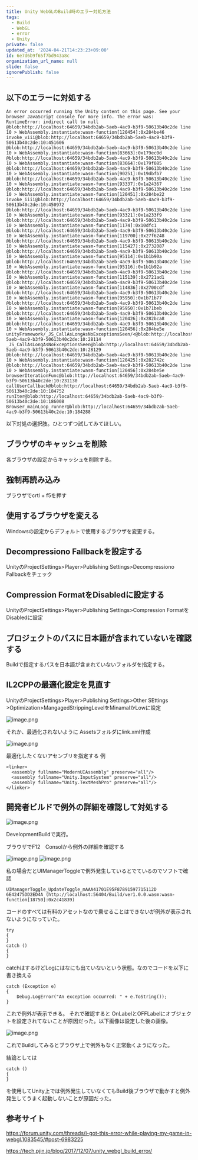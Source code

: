 ```yaml
---
title: Unity WebGLのBuild時のエラー対処方法
tags:
  - Build
  - WebGL
  - error
  - Unity
private: false
updated_at: '2024-04-21T14:23:23+09:00'
id: 6e7d6b9f65f7bd943a8c
organization_url_name: null
slide: false
ignorePublish: false
---
```

## 以下のエラーに対処する

```
An error occurred running the Unity content on this page. See your browser JavaScript console for more info. The error was:
RuntimeError: indirect call to null
@blob:http://localhost:64659/34bdb2ab-5aeb-4ac9-b3f9-50613b40c2de line 10 > WebAssembly.instantiate:wasm-function[120454]:0x284be46
invoke_viii@blob:http://localhost:64659/34bdb2ab-5aeb-4ac9-b3f9-50613b40c2de:10:451606
@blob:http://localhost:64659/34bdb2ab-5aeb-4ac9-b3f9-50613b40c2de line 10 > WebAssembly.instantiate:wasm-function[83663]:0x179ec0d
@blob:http://localhost:64659/34bdb2ab-5aeb-4ac9-b3f9-50613b40c2de line 10 > WebAssembly.instantiate:wasm-function[83664]:0x179f085
@blob:http://localhost:64659/34bdb2ab-5aeb-4ac9-b3f9-50613b40c2de line 10 > WebAssembly.instantiate:wasm-function[90251]:0x19dbfb7
@blob:http://localhost:64659/34bdb2ab-5aeb-4ac9-b3f9-50613b40c2de line 10 > WebAssembly.instantiate:wasm-function[93337]:0x1a24367
@blob:http://localhost:64659/34bdb2ab-5aeb-4ac9-b3f9-50613b40c2de line 10 > WebAssembly.instantiate:wasm-function[120451]:0x284be22
invoke_iiii@blob:http://localhost:64659/34bdb2ab-5aeb-4ac9-b3f9-50613b40c2de:10:450972
@blob:http://localhost:64659/34bdb2ab-5aeb-4ac9-b3f9-50613b40c2de line 10 > WebAssembly.instantiate:wasm-function[93321]:0x1a233f9
@blob:http://localhost:64659/34bdb2ab-5aeb-4ac9-b3f9-50613b40c2de line 10 > WebAssembly.instantiate:wasm-function[1174]:0x10dfc1
@blob:http://localhost:64659/34bdb2ab-5aeb-4ac9-b3f9-50613b40c2de line 10 > WebAssembly.instantiate:wasm-function[119700]:0x27f6248
@blob:http://localhost:64659/34bdb2ab-5aeb-4ac9-b3f9-50613b40c2de line 10 > WebAssembly.instantiate:wasm-function[115427]:0x2732087
@blob:http://localhost:64659/34bdb2ab-5aeb-4ac9-b3f9-50613b40c2de line 10 > WebAssembly.instantiate:wasm-function[95114]:0x1b1b90a
@blob:http://localhost:64659/34bdb2ab-5aeb-4ac9-b3f9-50613b40c2de line 10 > WebAssembly.instantiate:wasm-function[95116]:0x1b1b92a
@blob:http://localhost:64659/34bdb2ab-5aeb-4ac9-b3f9-50613b40c2de line 10 > WebAssembly.instantiate:wasm-function[115139]:0x2721ad1
@blob:http://localhost:64659/34bdb2ab-5aeb-4ac9-b3f9-50613b40c2de line 10 > WebAssembly.instantiate:wasm-function[114836]:0x2700cdf
@blob:http://localhost:64659/34bdb2ab-5aeb-4ac9-b3f9-50613b40c2de line 10 > WebAssembly.instantiate:wasm-function[95950]:0x1b71b77
@blob:http://localhost:64659/34bdb2ab-5aeb-4ac9-b3f9-50613b40c2de line 10 > WebAssembly.instantiate:wasm-function[95950]:0x1b71beb
@blob:http://localhost:64659/34bdb2ab-5aeb-4ac9-b3f9-50613b40c2de line 10 > WebAssembly.instantiate:wasm-function[120426]:0x282bca8
@blob:http://localhost:64659/34bdb2ab-5aeb-4ac9-b3f9-50613b40c2de line 10 > WebAssembly.instantiate:wasm-function[120456]:0x284be5e
unityFramework/_JS_CallAsLongAsNoExceptionsSeen/<@blob:http://localhost:64659/34bdb2ab-5aeb-4ac9-b3f9-50613b40c2de:10:28114
_JS_CallAsLongAsNoExceptionsSeen@blob:http://localhost:64659/34bdb2ab-5aeb-4ac9-b3f9-50613b40c2de:10:28129
@blob:http://localhost:64659/34bdb2ab-5aeb-4ac9-b3f9-50613b40c2de line 10 > WebAssembly.instantiate:wasm-function[120425]:0x282742c
@blob:http://localhost:64659/34bdb2ab-5aeb-4ac9-b3f9-50613b40c2de line 10 > WebAssembly.instantiate:wasm-function[120456]:0x284be5e
browserIterationFunc@blob:http://localhost:64659/34bdb2ab-5aeb-4ac9-b3f9-50613b40c2de:10:231130
callUserCallback@blob:http://localhost:64659/34bdb2ab-5aeb-4ac9-b3f9-50613b40c2de:10:184752
runIter@blob:http://localhost:64659/34bdb2ab-5aeb-4ac9-b3f9-50613b40c2de:10:186008
Browser_mainLoop_runner@blob:http://localhost:64659/34bdb2ab-5aeb-4ac9-b3f9-50613b40c2de:10:184288
```

以下対処の選択肢。ひとつずつ試してみてほしい。

## ブラウザのキャッシュを削除
各ブラウザの設定からキャッシュを削除する。

## 強制再読み込み
ブラウザでcrtl + f5を押す

## 使用するブラウザを変える
Windowsの設定からデフォルトで使用するブラウザを変更する。

## Decompressiono Fallbackを設定する
UnityのProjectSettings>Player>Publishing Settings>Decompressiono Fallbackをチェック

## Compression FormatをDisabledに設定する
UnityのProjectSettings>Player>Publishing Settings>Compression FormatをDisabledに設定

## プロジェクトのパスに日本語が含まれていないを確認する
Buildで指定するパスを日本語が含まれていないフォルダを指定する。

## IL2CPPの最適化設定を見直す
UnityのProjectSettings>Player>Publishing Settings>Other SEttings >Optimization>MangagedStrippingLevelをMinamalかLowに設定

![image.png](https://qiita-image-store.s3.ap-northeast-1.amazonaws.com/0/2294598/5879633f-f63b-37e8-053b-da92aaa6672e.png)

それか、最適化されないように
Assetsフォルダにlink.xml作成

![image.png](https://qiita-image-store.s3.ap-northeast-1.amazonaws.com/0/2294598/d88be1fd-5220-a67a-3454-a3976dcbf158.png)

最適化したくないアセンブリを指定する
例
```
<linker>
  <assembly fullname="ModernUIAssembly" preserve="all"/>
  <assembly fullname="Unity.InputSystem" preserve="all"/>
  <assembly fullname="Unity.TextMeshPro" preserve="all"/>
</linker>

```


## 開発者ビルドで例外の詳細を確認して対処する

![image.png](https://qiita-image-store.s3.ap-northeast-1.amazonaws.com/0/2294598/f663928a-6b83-4b5e-b000-be5b0742abfd.png)

DevelopmentBuildで実行。

ブラウザでF12　Consolから例外の詳細を確認する

![image.png](https://qiita-image-store.s3.ap-northeast-1.amazonaws.com/0/2294598/a3f2d3a6-0a66-7e3f-5da8-73d86624d851.png)
![image.png](https://qiita-image-store.s3.ap-northeast-1.amazonaws.com/0/2294598/671bc443-7066-dbc9-cee9-6403cbd39f50.png)

私の場合だとUIManagerToggleで例外発生しているとでているのでソフトで確認
```
UIManagerToggle_UpdateToggle_mAAA41701E95F87891597715112D
6E42475DD2ED4A (http://localhost:56404/Build/ver1.0.0.wasm:wasm-
function[18750]:0x2c41839)
```

コードのすべては有料のアセットなので乗せることはできないが例外が表示されないようになっていた。

```
try
{
}
catch ()
{
}
```
catchはするけどLogにはなにも出ていないという状態。なのでコードを以下に書き換える
```
catch (Exception e)
{
    Debug.LogError("An exception occurred: " + e.ToString());
}
```
これで例外が表示できる。
それで確認すると
OnLabelとOFFLabelにオブジェクトを設定されてないことが原因だった。以下画像は設定した後の画像。

![image.png](https://qiita-image-store.s3.ap-northeast-1.amazonaws.com/0/2294598/1d9dbe00-8a9f-2ba9-046f-8cba8632f31f.png)

これでBuildしてみるとブラウザ上で例外もなく正常動くようになった。

結論としては
```
catch ()
{
}
```
を使用してUnity上では例外発生していなくてもBuild後ブラウザで動かすと例外発生してうまく起動しないことが原因だった。

## 参考サイト

https://forum.unity.com/threads/i-got-this-error-while-playing-my-game-in-webgl.1083545/#post-6983225


https://tech.pjin.jp/blog/2017/12/07/unity_webgl_build_error/

